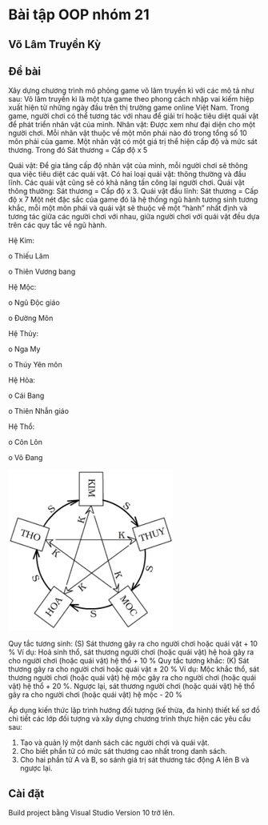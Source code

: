 # Bài tập OOP nhóm 21
## Võ Lâm Truyền Kỳ

## Đề bài
Xây dựng chương trình mô phỏng game võ lâm truyền kì với các mô tả như sau: 
Võ lâm truyền kì là một tựa game theo phong cách nhập vai kiếm hiệp xuất hiện từ những ngày đầu trên thị trường game online Việt Nam. Trong game, người chơi có thể tương tác với nhau để giải trí hoặc tiêu diệt quái vật để phát triển nhân vật của mình. 
Nhân vật: Được xem như đại diện cho một người chơi. Mỗi nhân vật thuộc về một môn phái nào đó trong tổng số 10 môn phái của game. Một nhân vật có một giá trị thể hiện cấp độ và mức sát thương. Trong đó Sát thương = Cấp độ x 5

 Quái vật: Để gia tăng cấp độ nhân vật của mình, mỗi người chơi sẽ thông qua việc tiêu diệt các quái vật. Có hai loại quái vật: thông thường và đầu lĩnh. Các quái vật cũng sẽ có khả năng tấn công lại người chơi. Quái vật thông thường: Sát thương = Cấp độ x 3. Quái vật đầu lĩnh: Sát thương = Cấp độ x 7 
Một nét đặc sắc của game đó là hệ thống ngũ hành tương sinh tương khắc, mỗi một môn phái và quái vật sẽ thuộc về một “hành” nhất định và tương tác giữa các người chơi với nhau, giữa người chơi với quái vật đều dựa trên các quy tắc về ngũ hành.

Hệ Kim: 

 o Thiếu Lâm 
 
 o Thiên Vương bang 

Hệ Mộc: 

 o Ngũ Độc giáo 
 
 o Đường Môn 

Hệ Thủy: 

 o Nga My 
 
 o Thúy Yên môn 

Hệ Hỏa: 

 o Cái Bang 
 
 o Thiên Nhẫn giáo 

Hệ Thổ: 

 o Côn Lôn 
 
 o Võ Đang 

![alt text](https://github.com/realhaidinh/BaiTapOOPNhom21/blob/main/nguhanh.png?raw=true)

Quy tắc tương sinh: (S) Sát thương gây ra cho người chơi hoặc quái vật + 10 % 
Ví dụ: Hoả sinh thổ, sát thương người chơi (hoặc quái vật) hệ hoả gây ra cho người chơi (hoặc quái vật) hệ thổ + 10 % 
Quy tắc tương khắc: (K) Sát thương gây ra cho người chơi hoặc quái vật ± 20 % 
Ví dụ: Mộc khắc thổ, sát thương người chơi (hoặc quái vật) hệ mộc gây ra cho người chơi (hoặc quái vật) hệ thổ + 20 %. Ngược lại, sát thương người chơi (hoặc quái vật) hệ thổ gây ra cho người chơi (hoặc quái vật) hệ mộc - 20 %

Áp dụng kiến thức lập trình hướng đối tượng (kế thừa, đa hình) thiết kế sơ đồ chi tiết các lớp đối tượng và xây dựng chương trình thực hiện các yêu cầu sau: 
1. Tạo và quản lý một danh sách các người chơi và quái vật.  
2. Cho biết phần tử có mức sát thương cao nhất trong danh sách. 
3. Cho hai phần tử A và B, so sánh giá trị sát thương tác động A lên B và ngược lại. 

## Cài đặt

Build project bằng Visual Studio Version 10 trở lên.
